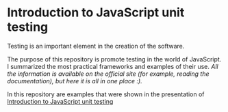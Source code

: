 Introduction to JavaScript unit testing
============

Testing is an important element in the creation of the software.

The purpose of this repository is promote testing in the world of JavaScript. I summarized the most practical frameworks and examples of their use.
*All the information is available on the official site (for example, reading the documentation), but here it is all in one place :).*

In this repository are examples that were shown in the presentation of [Introduction to JavaScript unit testing](presentations/Good_coding_practice_in_real_life/Introduction_to_JavaScript_unit_testing.pdf?raw=true)

